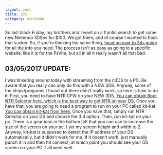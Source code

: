 ```yaml
---
layout: post
title: 3DS
category: nintendo
---
```


So last black Friday, my brothers and I went on a frantic search to get some new
Nintendo 3DSes for $100. We got them, and of course I wanted to hack that
sucker. So, if you're thinking the same thing,
[head on over to 3ds.guide](http://3ds.guide) for all the info you need. The
process isn't as easy as going to a specific website, like it is for the PsVita,
but all in all it really wasn't all that bad.

## 03/05/2017 UPDATE:
I was tinkering around today with streaming from the n3DS to a PC. Be aware that
you really can only do this with a NEW 3DS. Anyway, some of the steps/programs I
found out there didn't really work, so here is how to do it. First, you need to
have NTR CFW on your NEW 3DS. [You can obtain Boot NTR Selector here, which is
the best way to get NTR on your DS.](https://github.com/Nanquitas/BootNTR/releases/download/v.2.7.2/BootNTRSelector-FONZD-Banner.cia)
Once you have that, you are going to need a program to run on your PC called
kit-kat. [You can obtain kit-kat from here.](https://github.com/initPRAGMA/kit-kat/releases/download/1.6.4/kit-kat.exe)
Once you have that, simply run NTR Selector on your DS and choose the 3.4 option.
Then, run kit-kat on your pc. There is a gear icon in the bottom left that you
can use to increase the size of the screen on your pc. I set my screen height and
width to 2. Anyway, kit-kat is supposed to detect the IP address of your DS
automatically, but it didn't work for me. If it doesn't work, just manually
punch it in and then hit connect, at which point you should see your DS screen
on your PC if all went well.

